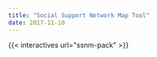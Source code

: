 ```yaml
---
title: "Social Support Network Map Tool"
date: 2017-11-10
---
```


{{< interactives url="ssnm-pack" >}}